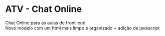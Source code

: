 # ATV - Chat Online
Chat Online para as aulas de front-end <br>
Novo modelo com um html mais limpo e organizado + adição de javascript
